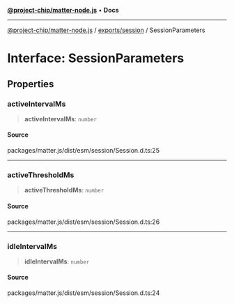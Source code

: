 [**@project-chip/matter-node.js**](../../../README.md) • **Docs**

***

[@project-chip/matter-node.js](../../../modules.md) / [exports/session](../README.md) / SessionParameters

# Interface: SessionParameters

## Properties

### activeIntervalMs

> **activeIntervalMs**: `number`

#### Source

packages/matter.js/dist/esm/session/Session.d.ts:25

***

### activeThresholdMs

> **activeThresholdMs**: `number`

#### Source

packages/matter.js/dist/esm/session/Session.d.ts:26

***

### idleIntervalMs

> **idleIntervalMs**: `number`

#### Source

packages/matter.js/dist/esm/session/Session.d.ts:24
